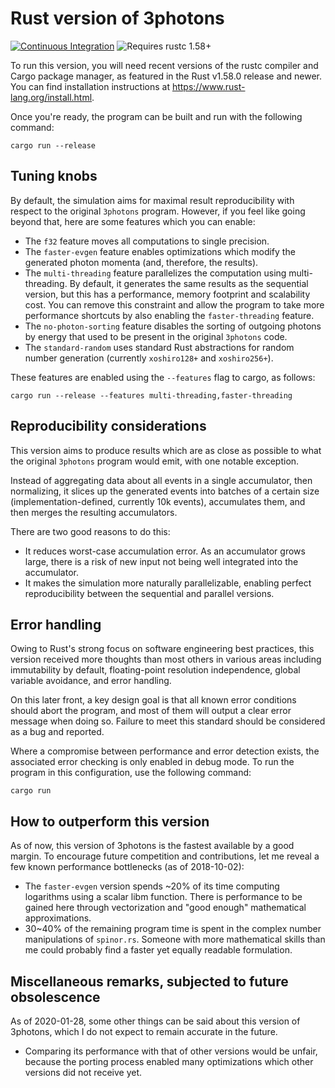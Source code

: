 # Rust version of 3photons

[![Continuous Integration](https://github.com/HadrienG2/3photons-rust/workflows/Continuous%20Integration/badge.svg)](https://github.com/HadrienG2/3photons-rust/actions?query=workflow%3A%22Continuous+Integration%22)
![Requires rustc 1.58+](https://img.shields.io/badge/rustc-1.58+-red.svg)

To run this version, you will need recent versions of the rustc compiler and
Cargo package manager, as featured in the Rust v1.58.0 release and newer. You
can find installation instructions at <https://www.rust-lang.org/install.html>.

Once you're ready, the program can be built and run with the following command:

    cargo run --release


## Tuning knobs

By default, the simulation aims for maximal result reproducibility with respect
to the original `3photons` program. However, if you feel like going beyond that,
here are some features which you can enable:

- The `f32` feature moves all computations to single precision.
- The `faster-evgen` feature enables optimizations which modify the generated
  photon momenta (and, therefore, the results).
- The `multi-threading` feature parallelizes the computation using multi-
  threading. By default, it generates the same results as the sequential
  version, but this has a performance, memory footprint and scalability cost.
  You can remove this constraint and allow the program to take more performance
  shortcuts by also enabling the `faster-threading` feature.
- The `no-photon-sorting` feature disables the sorting of outgoing photons by
  energy that used to be present in the original `3photons` code.
- The `standard-random` uses standard Rust abstractions for random number
  generation (currently `xoshiro128+` and `xoshiro256+`).

These features are enabled using the `--features` flag to cargo, as follows:

    cargo run --release --features multi-threading,faster-threading


## Reproducibility considerations

This version aims to produce results which are as close as possible to what the
original `3photons` program would emit, with one notable exception.

Instead of aggregating data about all events in a single accumulator, then
normalizing, it slices up the generated events into batches of a certain size
(implementation-defined, currently 10k events), accumulates them, and then
merges the resulting accumulators.

There are two good reasons to do this:

- It reduces worst-case accumulation error. As an accumulator grows large, there
  is a risk of new input not being well integrated into the accumulator.
- It makes the simulation more naturally parallelizable, enabling perfect
  reproducibility between the sequential and parallel versions.


## Error handling

Owing to Rust's strong focus on software engineering best practices, this
version received more thoughts than most others in various areas including
immutability by default, floating-point resolution independence, global variable
avoidance, and error handling.

On this later front, a key design goal is that all known error conditions should
abort the program, and most of them will output a clear error message when doing
so. Failure to meet this standard should be considered as a bug and reported.

Where a compromise between performance and error detection exists, the
associated error checking is only enabled in debug mode. To run the program
in this configuration, use the following command:

    cargo run


## How to outperform this version

As of now, this version of 3photons is the fastest available by a good margin.
To encourage future competition and contributions, let me reveal a few known
performance bottlenecks (as of 2018-10-02):

- The `faster-evgen` version spends ~20% of its time computing logarithms using
  a scalar libm function. There is performance to be gained here through
  vectorization and "good enough" mathematical approximations.
- 30~40% of the remaining program time is spent in the complex number
  manipulations of `spinor.rs`. Someone with more mathematical skills than me
  could probably find a faster yet equally readable formulation.


## Miscellaneous remarks, subjected to future obsolescence

As of 2020-01-28, some other things can be said about this version of
3photons, which I do not expect to remain accurate in the future.

- Comparing its performance with that of other versions would be unfair,
  because the porting process enabled many optimizations which other versions
  did not receive yet.
